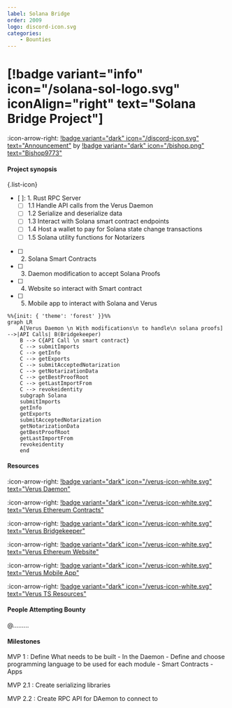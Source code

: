 ```yaml
---
label: Solana Bridge
order: 2009
logo: discord-icon.svg
categories:
    - Bounties
---
```

# [!badge variant="info" icon="/solana-sol-logo.svg" iconAlign="right" text="Solana Bridge Project"] 

:icon-arrow-right: [!badge variant="dark" icon="/discord-icon.svg" text="Announcement"](https://discord.com/channels/1180350488256987177/1180568601707679815/1217815011695530055) by [!badge variant="dark" icon="/bishop.png" text="Bishop9773"](https://discord.com/channels/1180350488256987177/1180568601707679815/1217815011695530055)

#### Project synopsis

{.list-icon}
- [ ]: 1. Rust RPC Server
    - [ ] 1.1 Handle API calls from the Verus Daemon
    - [ ] 1.2 Serialize and deserialize data
    - [ ] 1.3 Interact with Solana smart contract endpoints               
    - [ ] 1.4 Host a wallet to pay for Solana state change transactions
    - [ ] 1.5 Solana utility functions for Notarizers
- [ ] 2. Solana Smart Contracts
- [ ] 3. Daemon modification to accept Solana Proofs
- [ ] 4. Website so interact with Smart contract
- [ ] 5. Mobile app to interact with Solana and Verus 
```mermaid
%%{init: { 'theme': 'forest' }}%%
graph LR
    A[Verus Daemon \n With modifications\n to handle\n solana proofs] -->|API Calls| B(Bridgekeeper)
    B --> C{API Call \n smart contract}
    C --> submitImports
    C --> getInfo
    C --> getExports
    C --> submitAcceptedNotarization
    C --> getNotarizationData
    C --> getBestProofRoot
    C --> getLastImportFrom
    C --> revokeidentity
    subgraph Solana
    submitImports
    getInfo
    getExports
    submitAcceptedNotarization
    getNotarizationData
    getBestProofRoot
    getLastImportFrom
    revokeidentity
    end
```

#### Resources

:icon-arrow-right: [!badge variant="dark" icon="/verus-icon-white.svg" text="Verus Daemon"](https://github.com/VerusCoin/VerusCoin)

:icon-arrow-right: [!badge variant="dark" icon="/verus-icon-white.svg" text="Verus Ethereum Contracts"](https://github.com/VerusCoin/Verus-Ethereum-Contracts)

:icon-arrow-right: [!badge variant="dark" icon="/verus-icon-white.svg" text="Verus Bridgekeeper"](https://github.com/VerusCoin/Verusbridgekeeper)

:icon-arrow-right: [!badge variant="dark" icon="/verus-icon-white.svg" text="Verus Ethereum Website"](https://github.com/VerusCoin/VerusBridgeWebsite)

:icon-arrow-right: [!badge variant="dark" icon="/verus-icon-white.svg" text="Verus Mobile App"](https://github.com/VerusCoin/Verus-Mobile)

:icon-arrow-right: [!badge variant="dark" icon="/verus-icon-white.svg" text="Verus TS Resources"](https://github.com/VerusCoin/verus-typescript-primitives)

#### People Attempting Bounty

@.........

#### Milestones
MVP 1
:   Define What needs to be built
    - In the Daemon
    - Define and choose programming language to be used for each module
    - Smart Contracts
    - Apps

MVP 2.1
:   Create serializing libraries

MVP 2.2
:   Create RPC API for DAemon to connect to